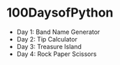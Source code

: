 # 100DaysofPython

- Day 1: Band Name Generator
- Day 2: Tip Calculator
- Day 3: Treasure Island
- Day 4: Rock Paper Scissors
